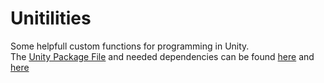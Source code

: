 # Unitilities
Some helpfull custom functions for programming in Unity.\
The [Unity Package File](https://docs.unity3d.com/Manual/AssetPackagesImport.html) and needed dependencies can be found [here](Packages/Package.unitpackage) and [here](Packages/manifest.json)

